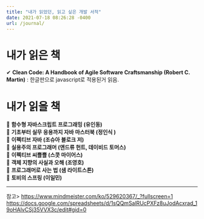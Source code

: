 ```yaml
---
title: "내가 읽었던, 읽고 싶은 개발 서적"
date: 2021-07-18 08:26:28 -0400
url: /journal/
---
```


# 내가 읽은 책  
✔ __Clean Code: A Handbook of Agile Software Craftsmanship (Robert C. Martin)__ : 한글판으로 javascript로 적용된거 읽음.


# 내가 읽을 책  
🎨 __함수형 자바스크립트 프로그래밍 (유인동)__  
🎨 __기초부터 실무 응용까지 자바 마스터북 (정인식 )__    
🎨 __이펙티브 자바 (조슈아 블로크 저)__  
🎨 __실용주의 프로그래머 (앤드류 헌트, 데이비드 토머스)__  
🎨 __이펙티브 씨쁠쁠 (스콧 마이어스)__  
🎨 __객체 지향의 사실과 오해 (조영호)__  
🎨 __프로그래머로 사는 법 (샘 라이트스톤)__    
🎨 __토비의 스프링 (이일민)__  

-------

참고> <https://www.mindmeister.com/ko/529620367/_?fullscreen=1>  
<https://docs.google.com/spreadsheets/d/1sQQmSalRUcPXFz8uJodAcxrad_19oHAlvCSj35VVX3c/edit#gid=0>




[jekyll-docs]: https://jekyllrb.com/docs/home
[jekyll-gh]:   https://github.com/jekyll/jekyll
[jekyll-talk]: https://talk.jekyllrb.com/

